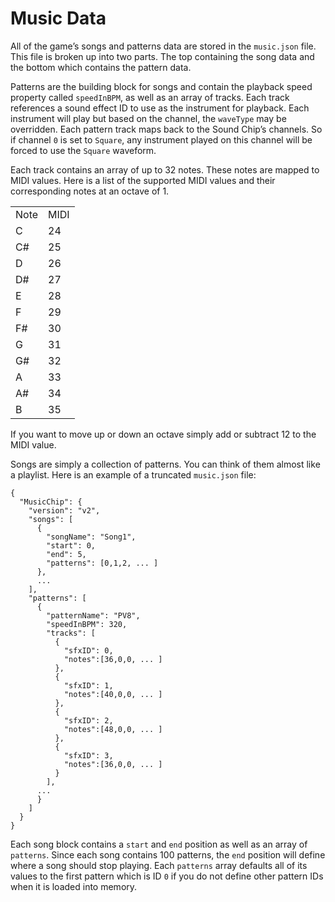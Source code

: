 # Music Data

All of the game’s songs and patterns data are stored in the `music.json` file. This file is broken up into two parts. The top containing the song data and the bottom which contains the pattern data. 

Patterns are the building block for songs and contain the playback speed property called `speedInBPM`, as well as an array of tracks. Each track references a sound effect ID to use as the instrument for playback. Each instrument will play but based on the channel, the `waveType` may be overridden. Each pattern track maps back to the Sound Chip’s channels. So if channel `0` is set to `Square`, any instrument played on this channel will be forced to use the `Square` waveform.

Each track contains an array of up to 32 notes. These notes are mapped to MIDI values. Here is a list of the supported MIDI values and their corresponding notes at an octave of 1.

<table>
  <tr>
    <td>Note</td>
    <td>MIDI</td>
  </tr>
  <tr>
    <td>C</td>
    <td>24</td>
  </tr>
  <tr>
    <td>C#</td>
    <td>25</td>
  </tr>
  <tr>
    <td>D</td>
    <td>26</td>
  </tr>
  <tr>
    <td>D#</td>
    <td>27</td>
  </tr>
  <tr>
    <td>E</td>
    <td>28</td>
  </tr>
  <tr>
    <td>F</td>
    <td>29</td>
  </tr>
  <tr>
    <td>F#</td>
    <td>30</td>
  </tr>
  <tr>
    <td>G</td>
    <td>31</td>
  </tr>
  <tr>
    <td>G#</td>
    <td>32</td>
  </tr>
  <tr>
    <td>A</td>
    <td>33</td>
  </tr>
  <tr>
    <td>A#</td>
    <td>34</td>
  </tr>
  <tr>
    <td>B</td>
    <td>35</td>
  </tr>
</table>


If you want to move up or down an octave simply add or subtract 12 to the MIDI value.

Songs are simply a collection of patterns. You can think of them almost like a playlist. Here is an example of a truncated `music.json` file:

    {
      "MusicChip": {
        "version": "v2",
        "songs": [
          {
            "songName": "Song1",
            "start": 0,
            "end": 5,
            "patterns": [0,1,2, ... ]
          },
          ...
        ],
        "patterns": [
          {
            "patternName": "PV8",
            "speedInBPM": 320,
            "tracks": [
              {
                "sfxID": 0,
                "notes":[36,0,0, ... ]
              },
              {
                "sfxID": 1,
                "notes":[40,0,0, ... ]
              },
              {
                "sfxID": 2,
                "notes":[48,0,0, ... ]
              },
              {
                "sfxID": 3,
                "notes":[36,0,0, ... ]
              }
            ],
          ...
          }
        ]
      }
    }

Each song block contains a `start` and `end` position as well as an array of `patterns`. Since each song contains 100 patterns, the `end` position will define where a song should stop playing. Each `patterns` array defaults all of its values to the first pattern which is ID `0` if you do not define other pattern IDs when it is loaded into memory.
